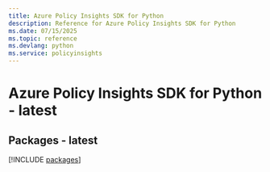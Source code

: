 ```yaml
---
title: Azure Policy Insights SDK for Python
description: Reference for Azure Policy Insights SDK for Python
ms.date: 07/15/2025
ms.topic: reference
ms.devlang: python
ms.service: policyinsights
---
```

# Azure Policy Insights SDK for Python - latest
## Packages - latest
[!INCLUDE [packages](policy-insights-index.md)]